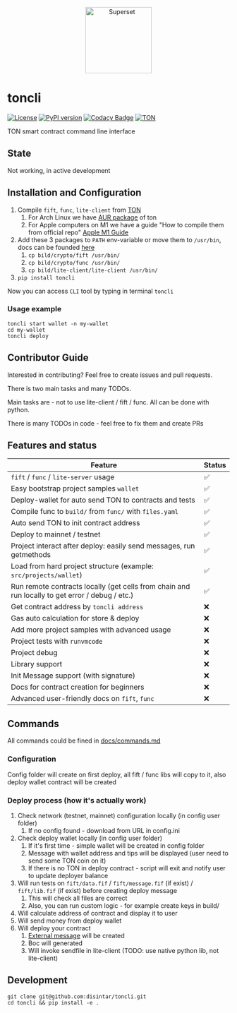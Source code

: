 <p align="center">
   <a href="https://disintar.io/">
       <img
        src="https://raw.githubusercontent.com/disintar/toncli/master/docs/images/logo.png"
        alt="Superset"
        height="150"
      />
   </a>
</p>

# toncli

[![License](https://img.shields.io/badge/License-Apache%202.0-blue.svg)](https://opensource.org/licenses/Apache-2.0)
[![PyPI version](https://badge.fury.io/py/toncli.svg)](https://github.com/disintar/toncli)
[![Codacy Badge](https://app.codacy.com/project/badge/Grade/8f4acbbba3a743f992062c377c48c675)](https://www.codacy.com/gh/disintar/toncli/dashboard?utm_source=github.com&amp;utm_medium=referral&amp;utm_content=disintar/toncli&amp;utm_campaign=Badge_Grade)
[![TON](https://img.shields.io/badge/%F0%9F%92%8E-TON-green)](https://ton.org)

TON smart contract command line interface

## State

Not working, in active development

## Installation and Configuration

1. Compile `fift`, `func`, `lite-client` from [TON](https://github.com/newton-blockchain/ton)
    1. For Arch Linux we have [AUR package](https://aur.archlinux.org/packages/ton-git/) of ton
    2. For Apple computers on M1 we have a guide "How to compile them from official repo" [Apple M1 Guide](./docs/apple_m1_compile_fix.md)
2. Add these 3 packages to `PATH` env-variable
   or move them to `/usr/bin`, docs can be founded [here](https://ton.org/docs/#/howto/getting-started)
   1. `cp bild/crypto/fift /usr/bin/`
   2. `cp bild/crypto/func /usr/bin/`
   3. `cp bild/lite-client/lite-client /usr/bin/`
3. `pip install toncli`

Now you can access `CLI` tool by typing in terminal `toncli`

### Usage example

```
toncli start wallet -n my-wallet
cd my-wallet
toncli deploy
```

## Contributor Guide

Interested in contributing? Feel free to create issues and pull requests.

There is two main tasks and many TODOs.

Main tasks are - not to use lite-client / fift / func. All can be done with python.

There is many TODOs in code - feel free to fix them and create PRs

## Features and status

| Feature                                                                                         | Status |
|-------------------------------------------------------------------------------------------------|--------|
| `fift` / `func` / `lite-server` usage                                                           | ✅      |
| Easy bootstrap project samples `wallet`                                                         | ✅      |
| Deploy-wallet for auto send TON to contracts and tests                                          | ✅      |
| Compile func to `build/` from `func/` with `files.yaml`                                         | ✅      |
| Auto send TON to init contract address                                                          | ✅      |
| Deploy to mainnet / testnet                                                                     | ✅      |
| Project interact after deploy: easily send messages, run getmethods                             | ✅      |
| Load from hard project structure (example: `src/projects/wallet`)                               | ✅      |
| Run remote contracts locally (get cells from chain and run locally to get error / debug / etc.) | ✅      |
| Get contract address by `toncli address`                                                         | ❌      |
| Gas auto calculation for store & deploy                                                         | ❌      |
| Add more project samples with advanced usage                                                    | ❌      |
| Project tests with `runvmcode`                                                                  | ❌      |
| Project debug                                                                                   | ❌      |
| Library support                                                                                 | ❌      |
| Init Message support  (with signature)                                                          | ❌      |
| Docs for contract creation for beginners                                                        | ❌      |
| Advanced user-friendly docs on `fift`, `func`                                                   | ❌      |

## Commands

All commands could be fined in [docs/commands.md](https://github.com/disintar/toncli/blob/master/docs/commands.md)

### Configuration

Config folder will create on first deploy, all fift / func libs will copy to it, also deploy wallet contract will be
created

### Deploy process (how it's actually work)

1. Check network (testnet, mainnet) configuration locally (in config user folder)
    1. If no config found - download from URL in config.ini
2. Check deploy wallet locally (in config user folder)
    1. If it's first time - simple wallet will be created in config folder
    2. Message with wallet address and tips will be displayed (user need to send some TON coin on it)
    3. If there is no TON in deploy contract - script will exit and notify user to update deployer balance
3. Will run tests on `fift/data.fif` / `fift/message.fif` (if exist) / `fift/lib.fif` (if exist)  before creating deploy
   message
    1. This will check all files are correct
    2. Also, you can run custom logic - for example create keys in build/
4. Will calculate address of contract and display it to user
5. Will send money from deploy wallet
6. Will deploy your contract
    1. [External message](https://gist.github.com/tvorogme/fdb174ac0740b6a52d1dbdf85f4ddc63#file-generate-fif-L113) will
       be created
    2. Boc will generated
    3. Will invoke sendfile in lite-client (TODO: use native python lib, not lite-client)

## Development

```
git clone git@github.com:disintar/toncli.git
cd toncli && pip install -e .
```

